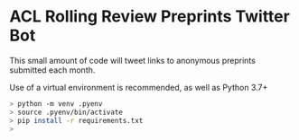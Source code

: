 # ACL Rolling Review Preprints Twitter Bot

This small amount of code will tweet links to anonymous preprints submitted each month. 

Use of a virtual environment is recommended, as well as Python 3.7+ 

```bash
> python -m venv .pyenv
> source .pyenv/bin/activate
> pip install -r requirements.txt
> 
```